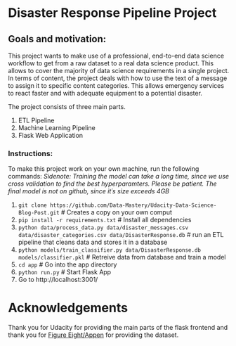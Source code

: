 # Disaster Response Pipeline Project

## Goals and motivation:

This project wants to make use of a professional, end-to-end data science workflow to get from a raw dataset to a real data science product.
This allows to cover the majority of data science requirements in a single project.
In terms of content, the project deals with how to use the text of a message to assign it to specific content categories. This allows emergency services to react faster and with adequate equipment to a potential disaster.

The project consists of three main parts.

1. ETL Pipeline
2. Machine Learning Pipeline
3. Flask Web Application

### Instructions:

To make this project work on your own machine, run the following commands:
<i>Sidenote: Training the model can take a long time, since we use cross validation to find the best hyperparamters. Please be patient. The final model is not on github, since it´s size exceeds 4GB</i>

1. `git clone https://github.com/Data-Mastery/Udacity-Data-Science-Blog-Post.git` # Creates a copy on your own comput
2. `pip install -r requirements.txt` # Install all dependencies
3. `python data/process_data.py data/disaster_messages.csv data/disaster_categories.csv data/DisasterResponse.db` # run an ETL pipeline that cleans data and stores it in a database
4. `python models/train_classifier.py data/DisasterResponse.db models/classifier.pkl` # Retreive data from database and train a model
5. `cd app` # Go into the app directory
6. `python run.py` # Start Flask App
7. Go to http://localhost:3001/

# Acknowledgements

Thank you for Udacity for providing the main parts of the flask frontend and thank you for [Figure Eight/Appen](https://appen.com/) for providing the dataset.
